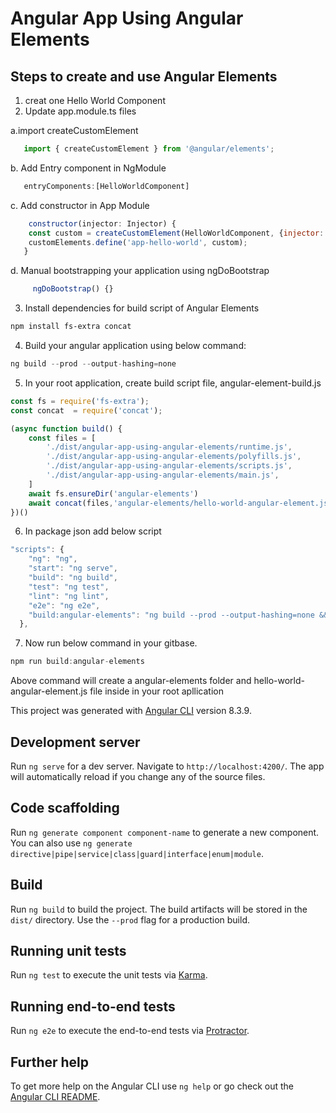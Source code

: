 # Angular App Using Angular Elements

## Steps to create and use Angular Elements
1. creat one Hello World Component
2. Update app.module.ts files 

  a.import createCustomElement
```js
   import { createCustomElement } from '@angular/elements';
```
  b. Add Entry component in NgModule
```js
   entryComponents:[HelloWorldComponent]
```
  c. Add constructor in App Module
```js
    constructor(injector: Injector) {
    const custom = createCustomElement(HelloWorldComponent, {injector: injector});
    customElements.define('app-hello-world', custom);
   }
```
  d. Manual bootstrapping your application using ngDoBootstrap
```js
     ngDoBootstrap() {}
```
3. Install dependencies for build script of Angular Elements

```bash
npm install fs-extra concat

```
4. Build your angular application using below command:

```js
ng build --prod --output-hashing=none

```
5. In your root application, create build script file, angular-element-build.js

```js
const fs = require('fs-extra');
const concat  = require('concat');

(async function build() {
    const files = [
        './dist/angular-app-using-angular-elements/runtime.js',
        './dist/angular-app-using-angular-elements/polyfills.js',
        './dist/angular-app-using-angular-elements/scripts.js',
        './dist/angular-app-using-angular-elements/main.js',
    ]
    await fs.ensureDir('angular-elements')
    await concat(files,'angular-elements/hello-world-angular-element.js')
})()
```

6. In package json add below script

```js
"scripts": {
    "ng": "ng",
    "start": "ng serve",
    "build": "ng build",
    "test": "ng test",
    "lint": "ng lint",
    "e2e": "ng e2e",
    "build:angular-elements": "ng build --prod --output-hashing=none && node angular-elements-build.js"
  },

```
7. Now run below command in your gitbase.

```js
npm run build:angular-elements
```
Above command will create a angular-elements folder and hello-world-angular-element.js file inside in your root apllication 

This project was generated with [Angular CLI](https://github.com/angular/angular-cli) version 8.3.9.

## Development server

Run `ng serve` for a dev server. Navigate to `http://localhost:4200/`. The app will automatically reload if you change any of the source files.

## Code scaffolding

Run `ng generate component component-name` to generate a new component. You can also use `ng generate directive|pipe|service|class|guard|interface|enum|module`.

## Build

Run `ng build` to build the project. The build artifacts will be stored in the `dist/` directory. Use the `--prod` flag for a production build.

## Running unit tests

Run `ng test` to execute the unit tests via [Karma](https://karma-runner.github.io).

## Running end-to-end tests

Run `ng e2e` to execute the end-to-end tests via [Protractor](http://www.protractortest.org/).

## Further help

To get more help on the Angular CLI use `ng help` or go check out the [Angular CLI README](https://github.com/angular/angular-cli/blob/master/README.md).
